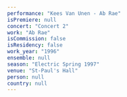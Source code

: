 ```yaml
---
performance: "Kees Van Unen - Ab Rae"
isPremiere: null
concert: "Concert 2"
work: "Ab Rae"
isCommission: false
isResidency: false
work_year: "1996"
ensemble: null
season: "Electric Spring 1997"
venue: "St-Paul's Hall"
person: null
country: null
---
```


